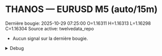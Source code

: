 # THANOS — EURUSD M5 (auto/15m)
Dernière bougie: 2025-10-29 07:25:00  O=1.16311  H=1.16313  L=1.16298  C=1.16304
Source active: twelvedata_repo

- Aucun signal sur la dernière bougie.

<details><summary>Debug</summary>

- TD_API_KEY manquant.

</details>